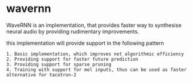 # wavernn
WaveRNN is an implementation, that provides faster way to synthesise neural audio by providing rudimentary improvements.

this implementation will provide support in the following pattern

    1. Basic implementation, which improves net algorithmic efficiency
    2. Providing support for faster future prediction
    3. Providing support for sparse pruning
    4. Training with support for mel inputs, thus can be used as faster alternative for tacotron-2